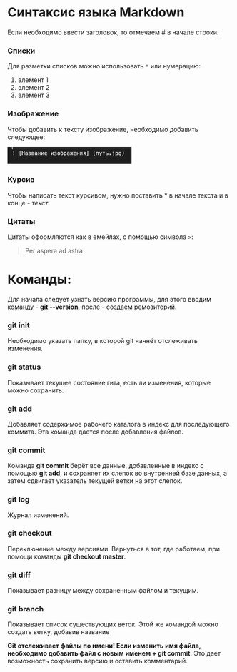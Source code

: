 # Синтаксис языка Markdown #

Если необходимо ввести заголовок, то отмечаем  # в начале строки.

### Списки

Для разметки списков можно использовать `*` или нумерацию:

1. элемент 1
2. элемент 2
3. элемент 3

### Изображение

Чтобы добавить к тексту изображение, необходимо добавить  следующее:

![image](image.jpg)

### Курсив
Чтобы написать текст курсивом, нужно поставить * в начале текста и в конце - *текст*

### Цитаты
Цитаты оформляются как в емейлах, с помощью символа `>`:
>Per aspera ad astra

# Команды:
Для начала следует узнать версию программы, для этого вводим команду -  **git --version**, после - создаем ремозиторий.

### git init
Необходимо указать папку, в которой git начнёт отслеживать изменения.

### git status
Показывает текущее состояние гита, есть ли изменения, которые можно сохранить.

### git add
Добавляет содержимое рабочего каталога в индекс для последующего коммита. Эта команда дается после добавления файлов.

### git commit
Команда **git commit** берёт все данные, добавленные в индекс с помощью **git add**, и сохраняет их слепок во внутренней базе данных, а затем сдвигает указатель текущей ветки на этот слепок.

### git log
Журнал изменений.

### git checkout
Переключение между версиями. Вернуться в тот, где работаем, при помощи команды **git checkout master**.

### git diff
Показывает разницу между сохраненным файлом и текущим.

### git branch
Показывает список существующих веток. Этой же командой можно создать ветку, добавив название

**Git отслеживает файлы по имени! Если изменить имя файла, необходимо добавить файл с новым именем + git commit**. Это дает возможность сохранить версию и оставить комментарий.